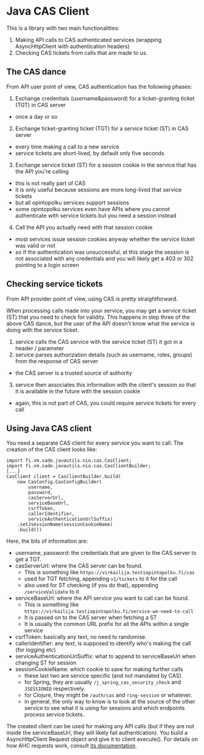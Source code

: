 
Java CAS Client
===============

This is a library with two main functionalities:
 1. Making API calls to CAS authenticated services (wrapping AsyncHttpClient with authentication headers)
 2. Checking CAS tickets from calls that are made to us.

The CAS dance
-------------

From API user point of view, CAS authentication has the following phases:
 1. Exchange credentials (username&password) for a ticket-granting ticket (TGT) in CAS server
   * once a day or so
 2. Exchange ticket-granting ticket (TGT) for a service ticket (ST) in CAS server 
   * every time making a call to a new service
   * service tickets are short-lived, by default only five seconds
 3. Exchange service ticket (ST) for a session cookie in the service that has the API you're calling
   * this is not really part of CAS
   * it is only useful because sessions are more long-lived that service tickets
   * but all opintopolku services support sessions
   * some opintopolku services even have APIs where you cannot authenticate with service tickets but you need a session instead
 4. Call the API you actually need with that session cookie
   * most services issue session cookies anyway whether the service ticket was valid or not
   * so if the authentication was unsuccessful, at this stage the session is not associated with any credentials and you will likely get a 403 or 302 pointing to a login screen

Checking service tickets
------------------------

From API provider point of view, using CAS is pretty straightforward.

When processing calls made into your service, you may get a service ticket (ST) that you need to check for validity.  This happens in step three of the above CAS dance, but the user of the API doesn't know what the service is doing with the service ticket.
 1. service calls the CAS service with the service ticket (ST) it got in a header / parameter
 2. service parses authorization details (such as username, roles, groups) from the response of CAS server
   * the CAS server is a trusted source of authority
 3. service then associates this information with the client's session so that it is available in the future with the session cookie
   * again, this is not part of CAS, you could require service tickets for every call

Using Java CAS client
---------------------

You need a separate CAS client for every service you want to call.  The creation of the CAS client looks like:
```
import fi.vm.sade.javautils.nio.cas.CasClient;
import fi.vm.sade.javautils.nio.cas.CasClientBuilder;
[...]
CasClient client = CasClientBuilder.build(
	new CasConfig.CasConfigBuilder(
		username,
		password,
		casServerUrl,
		serviceBaseUrl,
		csrfToken,
		callerIdentifier,
		serviceAuthenticationUrlSuffix)
	.setJsessionName(sessionCookieName)
	.build())
```

Here, the bits of information are:
 * username, password: the credentials that are given to the CAS server to get a TGT.
 * casServerUrl: where the CAS server can be found.
   * This is something like `https://virkailija.testiopintopolku.fi/cas`
   * used for TGT fetching, appending `v1/tickets` to it for the call
   * also used for ST checking (if you do that), appending `/serviceValidate` to it
 * serviceBaseUrl: where the API service you want to call can be found.  
   * This is something like `https://virkailija.testiopintopolku.fi/service-we-need-to-call`
   * It is passed on to the CAS server when fetching a ST
   * It is usually the common URL prefix for all the APIs within a single service
 * csrfToken: basically any text, no need to randomise.
 * callerIdentifier: any text, is supposed to identify who's making the call (for logging etc)
 * serviceAuthenticationUrlSuffix: what to append to serviceBaseUrl when changing ST for session
 * sessionCookieName: which cookie to save for making further calls
   * these last two are service specific (and not mandated by CAS).
   * for Spring, they are usually `/j_spring_cas_security_check` and `JSESSIONID` respectively.
   * for Clojure, they might be `/auth/cas` and `ring-session` or whatever.
   * in general, the only way to know is to look at the source of the other service to see what it is using for sessions and which endpoints process service tickets.

The created client can be used for making any API calls (but if they are not inside the serviceBaseUrl, they will likely fail authentication).  You build a AsyncHttpClient Request object and give it to client.execute().  For details on how AHC requests work, consult [its documentation](https://github.com/AsyncHttpClient/async-http-client/blob/main/README.md#sending-requests).

